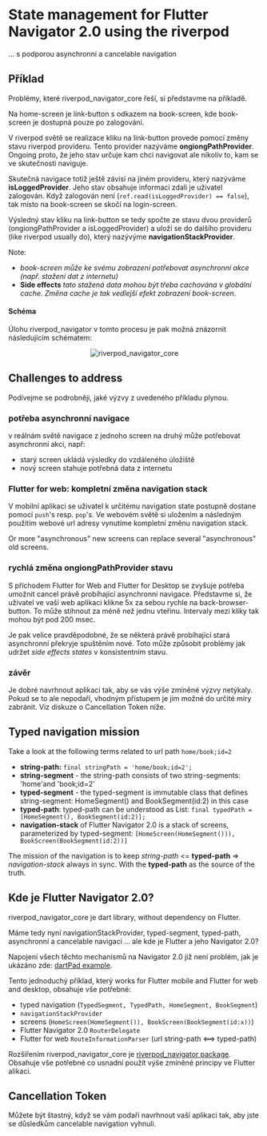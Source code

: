 # State management for Flutter Navigator 2.0 using the riverpod

... s podporou asynchronní a cancelable navigation

## Příklad

Problémy, které riverpod_navigator_core řeší, si představme na příkladě.

Na home-screen je link-button s odkazem na book-screen, kde book-screen je dostupná pouze po zalogování.

V riverpod světě se realizace kliku na link-button provede pomocí změny stavu riverpod provideru. 
Tento provider nazýváme **ongiongPathProvider**. 
Ongoing proto, že jeho stav určuje kam chci navigovat ale nikoliv to, kam se ve skutečnosti naviguje.

Skutečná navigace totiž ještě závisí na jiném provideru, který nazýváme **isLoggedProvider**.
Jeho stav obsahuje informaci zdali je uživatel zalogován. 
Když zalogován není (```ref.read(isLoggedProvider) == false```), tak místo na book-screen se skočí na login-screen.

Výsledný stav kliku na link-button se tedy spočte ze stavu dvou providerů (ongiongPathProvider a isLoggedProvider) 
a uloží se do dalšího provideru (like riverpod usually do), který nazývýme **navigationStackProvider**.

Note: 
- *book-screen může ke svému zobrazení potřebovat asynchronní akce (např. stažení dat z internetu)*
- **Side effects**
*tato stažená data mohou být třeba cachována v globální cache. Změna cache je tak vedlejší efekt zobrazení book-screen*.


#### Schéma

Úlohu riverpod_navigator v tomto procesu je pak možná znázornit následujícím schématem:

<p align="center">
<img src="https://github.com/PavelPZ/riverpod_navigator/blob/main/packages/riverpod_navigator_core/README.png" alt="riverpod_navigator_core" />
</p>

## Challenges to address

Podívejme se podrobněji, jaké výzvy z uvedeného příkladu plynou.

### potřeba asynchronní navigace<br/>
v reálnám světě navigace z jednoho screen na druhý může potřebovat asynchronní akci, např:

- starý screen ukládá výsledky do vzdáleného úložiště 
- nový screen stahuje potřebná data z internetu

### Flutter for web: kompletní změna navigation stack

V mobilní aplikaci se uživatel k určitému navigation state postupně dostane pomocí ```push```'s resp. ```pop```'s.
Ve webovém světě si uložením a následným použitím webové url adresy vynutíme kompletní změnu navigation stack.

Or more "asynchronous" new screens can replace several "asynchronous" old screens.

### rychlá změna ongiongPathProvider stavu

S příchodem Flutter for Web and Flutter for Desktop se zvyšuje potřeba umožnit cancel právě probíhající asynchronní navigace.
Představme si, že uživatel ve vaší web aplikaci klikne 5x za sebou rychle na back-browser-button. 
To může stihnout za méně než jednu vteřinu. Intervaly mezi kliky tak mohou být pod 200 msec.

Je pak velice pravděpodobné, že se některá právě probíhající stará asynchronní překryje spuštěním nové.
Toto může způsobit problémy jak udržet *side effects states* v konsistentním stavu.

### závěr

Je dobré navrhnout aplikaci tak, aby se vás výše zmíněné výzvy netýkaly. 
Pokud se to ale nepodaří, vhodným přístupem je jim možné do určité míry zabránit.
Viz diskuze o Cancellation Token níže.

## Typed navigation mission

Take a look at the following terms related to url path ```home/book;id=2```

- **string-path:** ```final stringPath = 'home/book;id=2';```
- **string-segment** - the string-path consists of two string-segments: 'home'and 'book;id=2'
- **typed-segment** - the typed-segment is immutable class that defines string-segment: HomeSegment() and BookSegment(id:2) in this case
- **typed-path**: typed-path can be understood as List<typed-segment>: ```final typedPath = [HomeSegment(), BookSegment(id:2)];```
- **navigation-stack** of Flutter Navigator 2.0 is a stack of screens, parameterized by typed-segment:
  ```[HomeScreen(HomeSegment())), BookScreen(BookSegment(id:2))]```

The mission of the navigation is to keep *string-path* <= **typed-path** => *navigation-stack* always in sync.
With the **typed-path** as the source of the truth.

## Kde je Flutter Navigator 2.0?

riverpod_navigator_core je dart library, without dependency on Flutter. 

Máme tedy nyní navigationStackProvider, typed-segment, typed-path, asynchronní a cancelable navigaci ... ale kde je Flutter a jeho Navigator 2.0?

Napojení všech těchto mechanismů na Navigator 2.0 již není problém, jak je ukázáno zde: [dartPad example](https://dartpad.dev/?id=970ba56347a19d86ccafeb551b013fd3).

Tento jednoduchý příklad, který works for Flutter mobile and Flutter for web and desktop, obsahuje vše potřebné:
- typed navigation (```TypedSegment, TypedPath, HomeSegment, BookSegment```)
- ```navigationStackProvider```
- screens (```HomeScreen(HomeSegment()), BookScreen(BookSegment(id:x))```)
- Flutter Navigator 2.0 ```RouterDelegate```
- Flutter for web ```RouteInformationParser``` (url string-path <==> typed-path)

Rozšířením riverpod_navigator_core je [riverpod_navigator package](https://pub.dev/packages/riverpod_navigator). 
Obsahuje vše potřebné co usnadní použít výše zmíněné principy ve Flutter alikaci.

## Cancellation Token

Můžete být štastný, když se vám podaří navrhnout vaší aplikaci tak, aby jste se důsledkům cancelable navigation vyhnuli.




